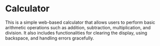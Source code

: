 # Calculator
This is a simple web-based calculator that allows users to perform basic arithmetic operations such as addition, subtraction, multiplication, and division. It also includes functionalities for clearing the display, using backspace, and handling errors gracefully.
